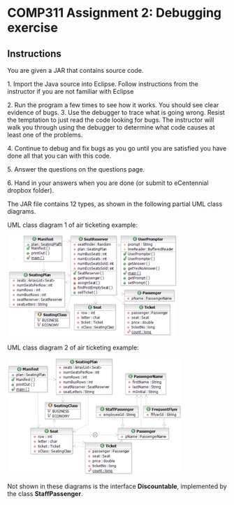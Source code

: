 # COMP311 Assignment 2: Debugging exercise

## Instructions

You are given a JAR that contains source code.

1\. Import the Java source into Eclipse. Follow instructions from the
instructor if you are not familiar with Eclipse

2\. Run the program a few times to see how it works. You should see
clear evidence of bugs. 3. Use the debugger to trace what is going
wrong. Resist the temptation to just read the code looking for bugs.
The instructor will walk you through using the debugger to determine
what code causes at least one of the problems.

4\. Continue to debug and fix bugs as you go until you are satisfied
you have done all that you can with this code.

5\. Answer the questions on the questions page.

6\. Hand in your answers when you are done (or submit to eCentennial
dropbox folder).

The JAR file contains 12 types, as shown in the following partial UML
class diagrams.

UML class diagram 1 of air ticketing example:

![](media/image1.png)

UML class diagram 2 of air ticketing
example:

![](media/image2.png)

Not shown in these diagrams is the interface **Discountable**,
implemented by the class **StaffPassenger**.
